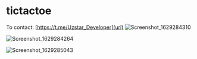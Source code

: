 # tictactoe

To contact:          [https://t.me/Uzstar_Developer](url)
![Screenshot_1629284310](https://user-images.githubusercontent.com/87848705/129891751-72fe6385-8378-4676-86b1-edc626c71111.png)

![Screenshot_1629284264](https://user-images.githubusercontent.com/87848705/129891752-25c6ff46-be18-4843-92eb-03c0ab2f36c9.png)

![Screenshot_1629285043](https://user-images.githubusercontent.com/87848705/129891743-6e46388e-69cb-4a30-84db-091d2539c538.png)
